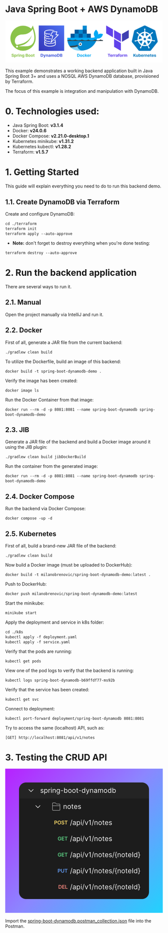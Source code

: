 # Java Spring Boot + AWS DynamoDB

![banner](misc/banner.svg)

This example demonstrates a working backend application built in Java Spring Boot 3+
and uses a NOSQL AWS DynamoDB database, provisioned by Terraform.

The focus of this example is integration and manipulation with DynamoDB.

# 0. Technologies used:

- Java Spring Boot: **v3.1.4**
- Docker: **v24.0.6**
- Docker Compose: **v2.21.0-desktop.1**
- Kubernetes minikube: **v1.31.2**
- Kubernetes kubectl: **v1.28.2**
- Terraform: **v1.5.7**

# 1. Getting Started

This guide will explain everything you need to do to run this backend demo.

## 1.1. Create DynamoDB via Terraform

Create and configure DynamoDB:

```shell
cd ./terraform
terraform init
terraform apply --auto-approve
```

- **Note:** don't forget to destroy everything when you're done testing:

```shell
terraform destroy --auto-approve
```

# 2. Run the backend application

There are several ways to run it.

## 2.1. Manual

Open the project manually via IntelliJ and run it.

## 2.2. Docker

First of all, generate a JAR file from the current backend:

```shell
./gradlew clean build
```

To utilize the Dockerfile, build an image of this backend:

```shell
docker build -t spring-boot-dynamodb-demo .
```

Verify the image has been created:

```shell
docker image ls
```

Run the Docker Container from that image:

```shell
docker run --rm -d -p 8081:8081 --name spring-boot-dynamodb spring-boot-dynamodb-demo
```

## 2.3. JIB

Generate a JAR file of the backend and build a Docker image around it using the JIB plugin:

```shell
./gradlew clean build jibDockerBuild
```

Run the container from the generated image:

```shell
docker run --rm -d -p 8081:8081 --name spring-boot-dynamodb spring-boot-dynamodb-demo
```

## 2.4. Docker Compose

Run the backend via Docker Compose:

```shell
docker compose -up -d
```

## 2.5. Kubernetes

First of all, build a brand-new JAR file of the backend:

```shell
./gradlew clean build
```

Now build a Docker image (must be uploaded to DockerHub):

```shell
docker build -t milanobrenovic/spring-boot-dynamodb-demo:latest .
```

Push to DockerHub:

```shell
docker push milanobrenovic/spring-boot-dynamodb-demo:latest
```

Start the minikube:

```shell
minikube start
```

Apply the deployment and service in k8s folder:

```shell
cd ./k8s
kubectl apply -f deployment.yaml
kubectl apply -f service.yaml
```

Verify that the pods are running:

```shell
kubectl get pods
```

View one of the pod logs to verify that the backend is running:

```shell
kubectl logs spring-boot-dynamodb-b69ffdf77-ms92b
```

Verify that the service has been created:

```shell
kubectl get svc
```

Connect to deployment:

```shell
kubectl port-forward deployment/spring-boot-dynamodb 8081:8081
```

Try to access the same (localhost) API, such as:

```shell
[GET] http://localhost:8081/api/v1/notes
```

# 3. Testing the CRUD API

![API](misc/api.png)

Import the [spring-boot-dynamodb.postman_collection.json](postman/spring-boot-dynamodb.postman_collection.json) file
into the Postman.
